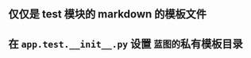 <!-- 
使用 markdown2
windows common line   
markdown_py.bat A_api.md > A_api.html 

**(New)**
-->
## 仅仅是 test 模块的 markdown 的模板文件

## 在 `app.test.__init__.py` 设置 `蓝图的`私有模板目录